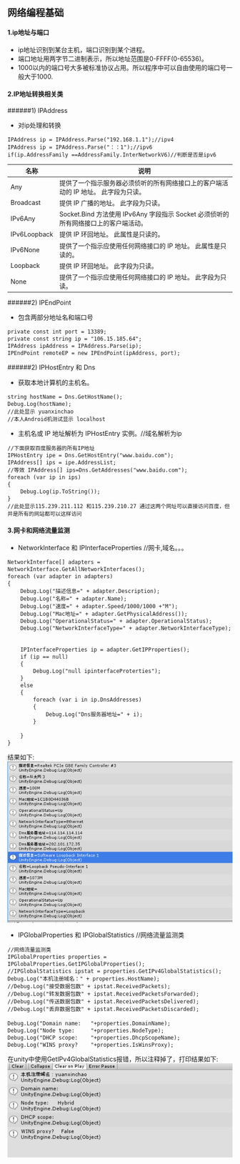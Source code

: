 ## 网络编程基础
#### 1.ip地址与端口
* ip地址识别到某台主机，端口识别到某个进程。
* 端口地址用两字节二进制表示，所以地址范围是0-FFFF(0-65536)。
* 1000以内的端口号大多被标准协议占用。所以程序中可以自由使用的端口号一般大于1000.
#### 2.IP地址转换相关类
######1) IPAddress
* 对ip处理和转换
>

	IPAddress ip = IPAddress.Parse("192.168.1.1");//ipv4
	IPAddress ip = IPAddress.Parse("：：1");//ipv6
	if(ip.AddressFamily ==AddressFamily.InterNetworkV6)//判断是否是ipv6

名称 |	说明
----|------|
Any	|提供了一个指示服务器必须侦听的所有网络接口上的客户端活动的 IP 地址。 此字段为只读。
Broadcast	|提供 IP 广播的地址。 此字段为只读。
IPv6Any	|Socket.Bind 方法使用 IPv6Any 字段指示 Socket 必须侦听的所有网络接口上的客户端活动。
IPv6Loopback	|提供 IP 环回地址。 此属性是只读的。
IPv6None	|提供了一个指示应使用任何网络接口的 IP 地址。 此属性是只读的。
Loopback	|提供 IP 环回地址。 此字段为只读。
None	|提供了一个指示应使用任何网络接口的 IP 地址。 此字段为只读。
######2) IPEndPoint
* 包含两部分地址名和端口号
>

    private const int port = 13389;
    private const string ip = "106.15.185.64"; 
	IPAddress ipAddress = IPAddress.Parse(ip);
    IPEndPoint remoteEP = new IPEndPoint(ipAddress, port);
######2) IPHostEntry 和 Dns
* 	获取本地计算机的主机名。
>
    string hostName = Dns.GetHostName();
    Debug.Log(hostName);
	//此处显示 yuanxinchao
	//本人Android机测试显示 localhost

*   主机名或 IP 地址解析为 IPHostEntry 实例。//域名解析为ip
>

	//下面获取百度服务器的所有IP地址
    IPHostEntry ipe = Dns.GetHostEntry("www.baidu.com");
    IPAddress[] ips = ipe.AddressList;
	//等效 IPAddress[] ips=Dns.GetAddresses("www.baidu.com");
    foreach (var ip in ips)
    {
        Debug.Log(ip.ToString());
    }
	//此处显示115.239.211.112 和115.239.210.27 通过这两个网址可以直接访问百度，但并是所有的网站都可以这样访问

#### 3.网卡和网络流量监测
* NetworkInterface 和 IPInterfaceProperties  //网卡,域名。。。
>

    NetworkInterface[] adapters = NetworkInterface.GetAllNetworkInterfaces();
    foreach (var adapter in adapters)
    {
        Debug.Log("描述信息=" + adapter.Description);
        Debug.Log("名称=" + adapter.Name);
        Debug.Log("速度=" + adapter.Speed/1000/1000 +"M");
        Debug.Log("Mac地址=" + adapter.GetPhysicalAddress());
        Debug.Log("OperationalStatus=" + adapter.OperationalStatus);
        Debug.Log("NetworkInterfaceType=" + adapter.NetworkInterfaceType);
        

        IPInterfaceProperties ip = adapter.GetIPProperties();
        if (ip == null)
        {
            Debug.Log("null ipinterfaceProterties");
        }
        else
        {
            foreach (var i in ip.DnsAddresses)
            {
                Debug.Log("Dns服务器地址=" + i);
            }
            
        }
    }
结果如下:  
![](pic/2.png)  
 
* IPGlobalProperties 和 IPGlobalStatistics  //网络流量监测类
>

	//网络流量监测类
    IPGlobalProperties properties = IPGlobalProperties.GetIPGlobalProperties();
	//IPGlobalStatistics ipstat = properties.GetIPv4GlobalStatistics();
    Debug.Log("本机注册域名：" + properties.HostName);
	//Debug.Log("接受数据包数" + ipstat.ReceivedPackets);
	//Debug.Log("转发数据包数" + ipstat.ReceivedPacketsForwarded);
	//Debug.Log("传送数据包数" + ipstat.ReceivedPacketsDelivered);
	//Debug.Log("丢弃数据包数" + ipstat.ReceivedPacketsDiscarded);

    Debug.Log("Domain name:   "+properties.DomainName);
    Debug.Log("Node type:     "+properties.NodeType);
    Debug.Log("DHCP scope:    "+properties.DhcpScopeName);
    Debug.Log("WINS proxy?    "+properties.IsWinsProxy);
在unity中使用GetIPv4GlobalStatistics报错，所以注释掉了，打印结果如下:  
![](pic/3.png)  